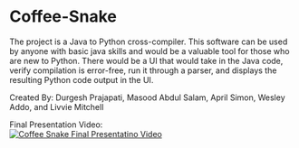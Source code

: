 # Coffee-Snake
The project is a Java to Python cross-compiler. This software can be used by anyone with basic java skills and would be a valuable tool for those who are new to Python. There would be a UI that would take in the Java code, verify compilation is error-free, run it through a parser, and displays the resulting Python code output in the UI.

Created By: Durgesh Prajapati, Masood Abdul Salam, April Simon, Wesley Addo, and Livvie Mitchell




Final Presentation Video:    
[![Coffee Snake Final Presentatino Video](https://img.youtube.com/vi/yU2gVFfWfqE/0.jpg)](https://www.youtube.com/watch?v=yU2gVFfWfqE)
